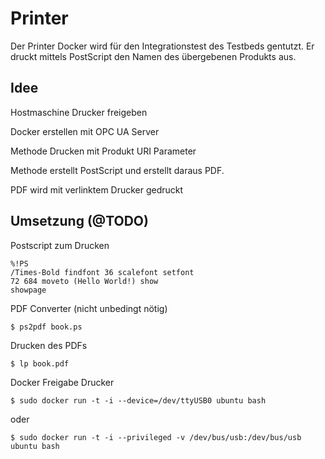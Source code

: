 # Printer

Der Printer Docker wird für den Integrationstest des Testbeds gentutzt. Er druckt mittels PostScript den Namen des übergebenen Produkts aus.

## Idee

Hostmaschine Drucker freigeben

Docker erstellen mit OPC UA Server

Methode Drucken mit Produkt URI Parameter

Methode erstellt PostScript und erstellt daraus PDF.

PDF wird mit verlinktem Drucker gedruckt

## Umsetzung (@TODO)

Postscript zum Drucken

```
%!PS
/Times-Bold findfont 36 scalefont setfont
72 684 moveto (Hello World!) show
showpage
```

PDF Converter (nicht unbedingt nötig)

```
$ ps2pdf book.ps
```

Drucken des PDFs

```
$ lp book.pdf
```

Docker Freigabe Drucker

``$ sudo docker run -t -i --device=/dev/ttyUSB0 ubuntu bash``

oder 

``$ sudo docker run -t -i --privileged -v /dev/bus/usb:/dev/bus/usb ubuntu bash``